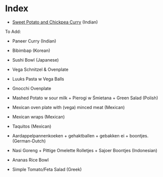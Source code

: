 # Index

- [Sweet Potato and Chickpea Curry](/recipes/sweet-potato-and-chickpea-curry.md) (Indian)

To Add:
- Paneer Curry (Indian)
- Bibimbap (Korean)
- Sushi Bowl (Japanese)
- Vega Schnitzel & Ovenplate
- Luuks Pasta w Vega Balls
- Gnocchi Ovenplate

- Mashed Potato w sour milk + Pierogi w Śmietana + Green Salad (Polish)
- Mexican oven plate with (vega) minced meat (Mexican)
- Mexican wraps (Mexican)
- Taquitos (Mexican)
- Aardappelpannenkoeken + gehaktballen + gebakken ei + boontjes. (German-Dutch)
- Nasi Goreng + Pittige Omelette Rolletjes + Sajoer Boontjes (Indonesian)
- Ananas Rice Bowl
- Simple Tomato/Feta Salad (Greek)